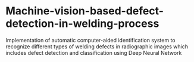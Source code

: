 # Machine-vision-based-defect-detection-in-welding-process
Implementation of automatic computer-aided identification system to recognize different types of welding defects in radiographic images which includes defect detection and classification using Deep Neural Network
